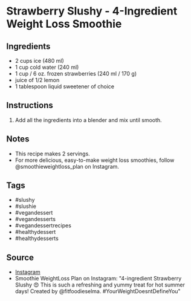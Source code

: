  # Strawberry Slushy - 4-Ingredient Weight Loss Smoothie

## Ingredients

- 2 cups ice (480 ml)
- 1 cup cold water (240 ml)
- 1 cup / 6 oz. frozen strawberries (240 ml / 170 g)
- juice of 1/2 lemon
- 1 tablespoon liquid sweetener of choice

## Instructions

1. Add all the ingredients into a blender and mix until smooth.

## Notes

- This recipe makes 2 servings.
- For more delicious, easy-to-make weight loss smoothies, follow @smoothieweightloss_plan on Instagram.

## Tags

- #slushy
- #slushie
- #vegandessert
- #vegandesserts
- #vegandessertrecipes
- #healthydessert
- #healthydesserts

## Source

- [Instagram](https://www.instagram.com/p/C4HD_ozybw-)
- Smoothie WeightLoss Plan on Instagram: "4-ingredient Strawberry Slushy 😍 This is such a refreshing and yummy treat for hot summer days! Created by @fitfoodieselma. #YourWeightDoesntDefineYou"